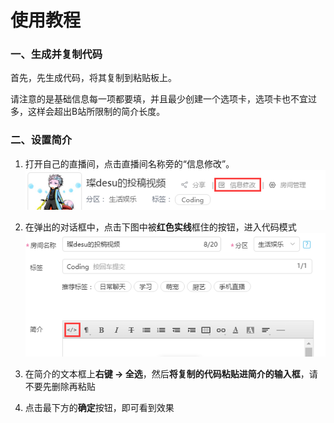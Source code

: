 # 使用教程
### 一、生成并复制代码
首先，先生成代码，将其复制到粘贴板上。

请注意的是基础信息每一项都要填，并且最少创建一个选项卡，选项卡也不宜过多，这样会超出B站所限制的简介长度。

### 二、设置简介
1. 打开自己的直播间，点击直播间名称旁的“信息修改”。
![](/static/img/1.png)

2. 在弹出的对话框中，点击下图中被**红色实线**框住的按钮，进入代码模式
![](/static/img/2.png)

3. 在简介的文本框上**右键 -> 全选**，然后**将复制的代码粘贴进简介的输入框**，请不要先删除再粘贴

4. 点击最下方的**确定**按钮，即可看到效果